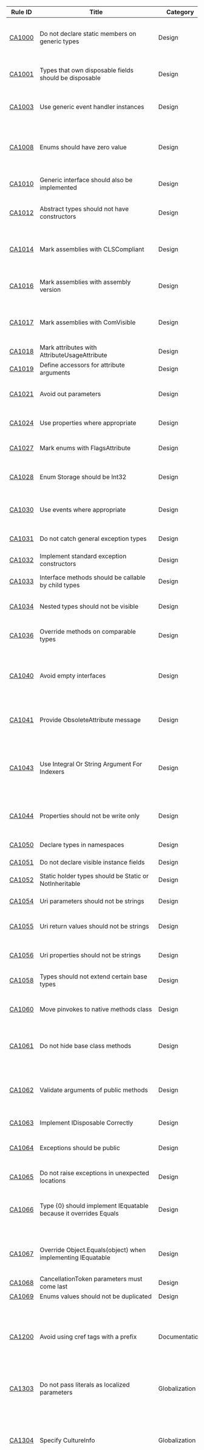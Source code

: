 
Rule ID | Title | Category | Enabled | Severity | CodeFix | Description |
--------|-------|----------|---------|----------|---------|--------------------------------------------------------------------------------------------------------------|
[CA1000](https://docs.microsoft.com/visualstudio/code-quality/ca1000) | Do not declare static members on generic types | Design | True | Hidden | False | When a static member of a generic type is called, the type argument must be specified for the type. When a generic instance member that does not support inference is called, the type argument must be specified for the member. In these two cases, the syntax for specifying the type argument is different and easily confused. |
[CA1001](https://docs.microsoft.com/visualstudio/code-quality/ca1001) | Types that own disposable fields should be disposable | Design | True | Hidden | True | A class declares and implements an instance field that is a System.IDisposable type, and the class does not implement IDisposable. A class that declares an IDisposable field indirectly owns an unmanaged resource and should implement the IDisposable interface. |
[CA1003](https://docs.microsoft.com/visualstudio/code-quality/ca1003) | Use generic event handler instances | Design | False | Warning | False | A type contains an event that declares an EventHandler delegate that returns void, whose signature contains two parameters (the first an object and the second a type that is assignable to EventArgs), and the containing assembly targets Microsoft .NET Framework?2.0. |
[CA1008](https://docs.microsoft.com/visualstudio/code-quality/ca1008) | Enums should have zero value | Design | False | Warning | True | The default value of an uninitialized enumeration, just as other value types, is zero. A nonflags-attributed enumeration should define a member by using the value of zero so that the default value is a valid value of the enumeration. If an enumeration that has the FlagsAttribute attribute applied defines a zero-valued member, its name should be ""None"" to indicate that no values have been set in the enumeration. |
[CA1010](https://docs.microsoft.com/visualstudio/code-quality/ca1010) | Generic interface should also be implemented | Design | True | Hidden | False | To broaden the usability of a type, implement one of the generic interfaces. This is especially true for collections as they can then be used to populate generic collection types. |
[CA1012](https://docs.microsoft.com/visualstudio/code-quality/ca1012) | Abstract types should not have constructors | Design | False | Warning | True | Constructors on abstract types can be called only by derived types. Because public constructors create instances of a type, and you cannot create instances of an abstract type, an abstract type that has a public constructor is incorrectly designed. |
[CA1014](https://docs.microsoft.com/visualstudio/code-quality/ca1014) | Mark assemblies with CLSCompliant | Design | False | Warning | False | The Common Language Specification (CLS) defines naming restrictions, data types, and rules to which assemblies must conform if they will be used across programming languages. Good design dictates that all assemblies explicitly indicate CLS compliance by using CLSCompliantAttribute . If this attribute is not present on an assembly, the assembly is not compliant. |
[CA1016](https://docs.microsoft.com/visualstudio/code-quality/ca1016) | Mark assemblies with assembly version | Design | True | Info | False | The .NET Framework uses the version number to uniquely identify an assembly, and to bind to types in strongly named assemblies. The version number is used together with version and publisher policy. By default, applications run only with the assembly version with which they were built. |
[CA1017](https://docs.microsoft.com/visualstudio/code-quality/ca1017) | Mark assemblies with ComVisible | Design | False | Warning | False | ComVisibleAttribute determines how COM clients access managed code. Good design dictates that assemblies explicitly indicate COM visibility. COM visibility can be set for the whole assembly and then overridden for individual types and type members. If this attribute is not present, the contents of the assembly are visible to COM clients. |
[CA1018](https://docs.microsoft.com/visualstudio/code-quality/ca1018) | Mark attributes with AttributeUsageAttribute | Design | True | Info | False | Specify AttributeUsage on {0}. |
[CA1019](https://docs.microsoft.com/visualstudio/code-quality/ca1019) | Define accessors for attribute arguments | Design | False | Warning | True | Remove the property setter from {0} or reduce its accessibility because it corresponds to positional argument {1}. |
[CA1021](https://docs.microsoft.com/visualstudio/code-quality/ca1021) | Avoid out parameters | Design | False | Warning | False | Passing types by reference (using 'out' or 'ref') requires experience with pointers, understanding how value types and reference types differ, and handling methods with multiple return values. Also, the difference between 'out' and 'ref' parameters is not widely understood. |
[CA1024](https://docs.microsoft.com/visualstudio/code-quality/ca1024) | Use properties where appropriate | Design | False | Warning | False | A public or protected method has a name that starts with ""Get"", takes no parameters, and returns a value that is not an array. The method might be a good candidate to become a property. |
[CA1027](https://docs.microsoft.com/visualstudio/code-quality/ca1027) | Mark enums with FlagsAttribute | Design | False | Warning | True | An enumeration is a value type that defines a set of related named constants. Apply FlagsAttribute to an enumeration when its named constants can be meaningfully combined. |
[CA1028](https://docs.microsoft.com/visualstudio/code-quality/ca1028) | Enum Storage should be Int32 | Design | False | Warning | True | An enumeration is a value type that defines a set of related named constants. By default, the System.Int32 data type is used to store the constant value. Although you can change this underlying type, it is not required or recommended for most scenarios. |
[CA1030](https://docs.microsoft.com/visualstudio/code-quality/ca1030) | Use events where appropriate | Design | False | Warning | False | This rule detects methods that have names that ordinarily would be used for events. If a method is called in response to a clearly defined state change, the method should be invoked by an event handler. Objects that call the method should raise events instead of calling the method directly. |
[CA1031](https://docs.microsoft.com/visualstudio/code-quality/ca1031) | Do not catch general exception types | Design | False | Warning | False | A general exception such as System.Exception or System.SystemException or a disallowed exception type is caught in a catch statement, or a general catch clause is used. General and disallowed exceptions should not be caught. |
[CA1032](https://docs.microsoft.com/visualstudio/code-quality/ca1032) | Implement standard exception constructors | Design | False | Warning | True | Failure to provide the full set of constructors can make it difficult to correctly handle exceptions. |
[CA1033](https://docs.microsoft.com/visualstudio/code-quality/ca1033) | Interface methods should be callable by child types | Design | False | Warning | True | An unsealed externally visible type provides an explicit method implementation of a public interface and does not provide an alternative externally visible method that has the same name. |
[CA1034](https://docs.microsoft.com/visualstudio/code-quality/ca1034) | Nested types should not be visible | Design | False | Warning | False | A nested type is a type that is declared in the scope of another type. Nested types are useful to encapsulate private implementation details of the containing type. Used for this purpose, nested types should not be externally visible. |
[CA1036](https://docs.microsoft.com/visualstudio/code-quality/ca1036) | Override methods on comparable types | Design | True | Hidden | True | A public or protected type implements the System.IComparable interface. It does not override Object.Equals nor does it overload the language-specific operator for equality, inequality, less than, less than or equal, greater than or greater than or equal. |
[CA1040](https://docs.microsoft.com/visualstudio/code-quality/ca1040) | Avoid empty interfaces | Design | False | Warning | False | Interfaces define members that provide a behavior or usage contract. The functionality that is described by the interface can be adopted by any type, regardless of where the type appears in the inheritance hierarchy. A type implements an interface by providing implementations for the members of the interface. An empty interface does not define any members; therefore, it does not define a contract that can be implemented. |
[CA1041](https://docs.microsoft.com/visualstudio/code-quality/ca1041) | Provide ObsoleteAttribute message | Design | True | Info | False | A type or member is marked by using a System.ObsoleteAttribute attribute that does not have its ObsoleteAttribute.Message property specified. When a type or member that is marked by using ObsoleteAttribute is compiled, the Message property of the attribute is displayed. This gives the user information about the obsolete type or member. |
[CA1043](https://docs.microsoft.com/visualstudio/code-quality/ca1043) | Use Integral Or String Argument For Indexers | Design | False | Warning | False | Indexers, that is, indexed properties, should use integer or string types for the index. These types are typically used for indexing data structures and increase the usability of the library. Use of the Object type should be restricted to those cases where the specific integer or string type cannot be specified at design time. If the design requires other types for the index, reconsider whether the type represents a logical data store. If it does not represent a logical data store, use a method. |
[CA1044](https://docs.microsoft.com/visualstudio/code-quality/ca1044) | Properties should not be write only | Design | False | Warning | False | Although it is acceptable and often necessary to have a read-only property, the design guidelines prohibit the use of write-only properties. This is because letting a user set a value, and then preventing the user from viewing that value, does not provide any security. Also, without read access, the state of shared objects cannot be viewed, which limits their usefulness. |
[CA1050](https://docs.microsoft.com/visualstudio/code-quality/ca1050) | Declare types in namespaces | Design | True | Info | False | Types are declared in namespaces to prevent name collisions and as a way to organize related types in an object hierarchy. |
[CA1051](https://docs.microsoft.com/visualstudio/code-quality/ca1051) | Do not declare visible instance fields | Design | True | Hidden | False | The primary use of a field should be as an implementation detail. Fields should be private or internal and should be exposed by using properties. |
[CA1052](https://docs.microsoft.com/visualstudio/code-quality/ca1052) | Static holder types should be Static or NotInheritable | Design | False | Warning | True | Type '{0}' is a static holder type but is neither static nor NotInheritable |
[CA1054](https://docs.microsoft.com/visualstudio/code-quality/ca1054) | Uri parameters should not be strings | Design | False | Warning | True | If a method takes a string representation of a URI, a corresponding overload should be provided that takes an instance of the URI class, which provides these services in a safe and secure manner. |
[CA1055](https://docs.microsoft.com/visualstudio/code-quality/ca1055) | Uri return values should not be strings | Design | False | Warning | False | This rule assumes that the method returns a URI. A string representation of a URI is prone to parsing and encoding errors, and can lead to security vulnerabilities. The System.Uri class provides these services in a safe and secure manner. |
[CA1056](https://docs.microsoft.com/visualstudio/code-quality/ca1056) | Uri properties should not be strings | Design | False | Warning | False | This rule assumes that the property represents a Uniform Resource Identifier (URI). A string representation of a URI is prone to parsing and encoding errors, and can lead to security vulnerabilities. The System.Uri class provides these services in a safe and secure manner. |
[CA1058](https://docs.microsoft.com/visualstudio/code-quality/ca1058) | Types should not extend certain base types | Design | False | Warning | False | An externally visible type extends certain base types. Use one of the alternatives. |
[CA1060](https://docs.microsoft.com/visualstudio/code-quality/ca1060) | Move pinvokes to native methods class | Design | False | Warning | False | Platform Invocation methods, such as those that are marked by using the System.Runtime.InteropServices.DllImportAttribute attribute, or methods that are defined by using the Declare keyword in Visual Basic, access unmanaged code. These methods should be of the NativeMethods, SafeNativeMethods, or UnsafeNativeMethods class. |
[CA1061](https://docs.microsoft.com/visualstudio/code-quality/ca1061) | Do not hide base class methods | Design | True | Info | False | A method in a base type is hidden by an identically named method in a derived type when the parameter signature of the derived method differs only by types that are more weakly derived than the corresponding types in the parameter signature of the base method. |
[CA1062](https://docs.microsoft.com/visualstudio/code-quality/ca1062) | Validate arguments of public methods | Design | False | Warning | False | An externally visible method dereferences one of its reference arguments without verifying whether that argument is null (Nothing in Visual Basic). All reference arguments that are passed to externally visible methods should be checked against null. If appropriate, throw an ArgumentNullException when the argument is null or add a Code Contract precondition asserting non-null argument. If the method is designed to be called only by known assemblies, you should make the method internal. |
[CA1063](https://docs.microsoft.com/visualstudio/code-quality/ca1063) | Implement IDisposable Correctly | Design | False | Warning | False | All IDisposable types should implement the Dispose pattern correctly. |
[CA1064](https://docs.microsoft.com/visualstudio/code-quality/ca1064) | Exceptions should be public | Design | False | Warning | True | An internal exception is visible only inside its own internal scope. After the exception falls outside the internal scope, only the base exception can be used to catch the exception. If the internal exception is inherited from T:System.Exception, T:System.SystemException, or T:System.ApplicationException, the external code will not have sufficient information to know what to do with the exception. |
[CA1065](https://docs.microsoft.com/visualstudio/code-quality/ca1065) | Do not raise exceptions in unexpected locations | Design | False | Warning | False | A method that is not expected to throw exceptions throws an exception. |
[CA1066](https://docs.microsoft.com/visualstudio/code-quality/ca1066) | Type {0} should implement IEquatable<T> because it overrides Equals | Design | False | Warning | True | When a type T overrides Object.Equals(object), the implementation must cast the object argument to the correct type T before performing the comparison. If the type implements IEquatable<T>, and therefore offers the method T.Equals(T), and if the argument is known at compile time to be of type T, then the compiler can call IEquatable<T>.Equals(T) instead of Object.Equals(object), and no cast is necessary, improving performance. |
[CA1067](https://docs.microsoft.com/visualstudio/code-quality/ca1067) | Override Object.Equals(object) when implementing IEquatable<T> | Design | True | Info | True | When a type T implements the interface IEquatable<T>, it suggests to a user who sees a call to the Equals method in source code that an instance of the type can be equated with an instance of any other type. The user might be confused if their attempt to equate the type with an instance of another type fails to compile. This violates the "principle of least surprise". |
[CA1068](https://docs.microsoft.com/visualstudio/code-quality/ca1068) | CancellationToken parameters must come last | Design | True | Info | False | Method '{0}' should take CancellationToken as the last parameter |
[CA1069](https://docs.microsoft.com/visualstudio/code-quality/ca1069) | Enums values should not be duplicated | Design | True | Info | False | The field reference '{0}' is duplicated in this bitwise initialization. |
[CA1200](https://docs.microsoft.com/visualstudio/code-quality/ca1200) | Avoid using cref tags with a prefix | Documentation | True | Hidden | False | Use of cref tags with prefixes should be avoided, since it prevents the compiler from verifying references and the IDE from updating references during refactorings. It is permissible to suppress this error at a single documentation site if the cref must use a prefix because the type being mentioned is not findable by the compiler. For example, if a cref is mentioning a special attribute in the full framework but you're in a file that compiles against the portable framework, or if you want to reference a type at higher layer of Roslyn, you should suppress the error. You should not suppress the error just because you want to take a shortcut and avoid using the full syntax. |
[CA1303](https://docs.microsoft.com/visualstudio/code-quality/ca1303) | Do not pass literals as localized parameters | Globalization | False | Warning | False | A method passes a string literal as a parameter to a constructor or method in the .NET Framework class library and that string should be localizable. To fix a violation of this rule, replace the string literal with a string retrieved through an instance of the ResourceManager class. |
[CA1304](https://docs.microsoft.com/visualstudio/code-quality/ca1304) | Specify CultureInfo | Globalization | True | Hidden | False | A method or constructor calls a member that has an overload that accepts a System.Globalization.CultureInfo parameter, and the method or constructor does not call the overload that takes the CultureInfo parameter. When a CultureInfo or System.IFormatProvider object is not supplied, the default value that is supplied by the overloaded member might not have the effect that you want in all locales. If the result will be displayed to the user, specify 'CultureInfo.CurrentCulture' as the 'CultureInfo' parameter. Otherwise, if the result will be stored and accessed by software, such as when it is persisted to disk or to a database, specify 'CultureInfo.InvariantCulture'. |
[CA1305](https://docs.microsoft.com/visualstudio/code-quality/ca1305) | Specify IFormatProvider | Globalization | True | Hidden | False | A method or constructor calls one or more members that have overloads that accept a System.IFormatProvider parameter, and the method or constructor does not call the overload that takes the IFormatProvider parameter. When a System.Globalization.CultureInfo or IFormatProvider object is not supplied, the default value that is supplied by the overloaded member might not have the effect that you want in all locales. If the result will be based on the input from/output displayed to the user, specify 'CultureInfo.CurrentCulture' as the 'IFormatProvider'. Otherwise, if the result will be stored and accessed by software, such as when it is loaded from disk/database and when it is persisted to disk/database, specify 'CultureInfo.InvariantCulture' |
[CA1307](https://docs.microsoft.com/visualstudio/code-quality/ca1307) | Specify StringComparison | Globalization | True | Hidden | False | A string comparison operation uses a method overload that does not set a StringComparison parameter. If the result will be displayed to the user, such as when sorting a list of items for display in a list box, specify 'StringComparison.CurrentCulture' or 'StringComparison.CurrentCultureIgnoreCase' as the 'StringComparison' parameter. If comparing case-insensitive identifiers, such as file paths, environment variables, or registry keys and values, specify 'StringComparison.OrdinalIgnoreCase'. Otherwise, if comparing case-sensitive identifiers, specify 'StringComparison.Ordinal'. |
[CA1308](https://docs.microsoft.com/visualstudio/code-quality/ca1308) | Normalize strings to uppercase | Globalization | False | Warning | False | Strings should be normalized to uppercase. A small group of characters cannot make a round trip when they are converted to lowercase. To make a round trip means to convert the characters from one locale to another locale that represents character data differently, and then to accurately retrieve the original characters from the converted characters. |
[CA1309](https://docs.microsoft.com/visualstudio/code-quality/ca1309) | Use ordinal stringcomparison | Globalization | True | Hidden | True | A string comparison operation that is nonlinguistic does not set the StringComparison parameter to either Ordinal or OrdinalIgnoreCase. By explicitly setting the parameter to either StringComparison.Ordinal or StringComparison.OrdinalIgnoreCase, your code often gains speed, becomes more correct, and becomes more reliable. |
[CA1401](https://docs.microsoft.com/visualstudio/code-quality/ca1401) | P/Invokes should not be visible | Interoperability | True | Info | False | A public or protected method in a public type has the System.Runtime.InteropServices.DllImportAttribute attribute (also implemented by the Declare keyword in Visual Basic). Such methods should not be exposed. |
[CA1501](https://docs.microsoft.com/visualstudio/code-quality/ca1501) | Avoid excessive inheritance | Maintainability | False | Warning | False | Deeply nested type hierarchies can be difficult to follow, understand, and maintain. This rule limits analysis to hierarchies in the same module. To fix a violation of this rule, derive the type from a base type that is less deep in the inheritance hierarchy or eliminate some of the intermediate base types. |
[CA1502](https://docs.microsoft.com/visualstudio/code-quality/ca1502) | Avoid excessive complexity | Maintainability | False | Warning | False | Cyclomatic complexity measures the number of linearly independent paths through the method, which is determined by the number and complexity of conditional branches. A low cyclomatic complexity generally indicates a method that is easy to understand, test, and maintain. The cyclomatic complexity is calculated from a control flow graph of the method and is given as follows: `cyclomatic complexity = the number of edges - the number of nodes + 1`, where a node represents a logic branch point and an edge represents a line between nodes. |
[CA1505](https://docs.microsoft.com/visualstudio/code-quality/ca1505) | Avoid unmaintainable code | Maintainability | False | Warning | False | The maintainability index is calculated by using the following metrics: lines of code, program volume, and cyclomatic complexity. Program volume is a measure of the difficulty of understanding of a symbol that is based on the number of operators and operands in the code. Cyclomatic complexity is a measure of the structural complexity of the type or method. A low maintainability index indicates that code is probably difficult to maintain and would be a good candidate to redesign. |
[CA1506](https://docs.microsoft.com/visualstudio/code-quality/ca1506) | Avoid excessive class coupling | Maintainability | False | Warning | False | This rule measures class coupling by counting the number of unique type references that a symbol contains. Symbols that have a high degree of class coupling can be difficult to maintain. It is a good practice to have types and methods that exhibit low coupling and high cohesion. To fix this violation, try to redesign the code to reduce the number of types to which it is coupled. |
[CA1507](https://docs.microsoft.com/visualstudio/code-quality/ca1507) | Use nameof to express symbol names | Maintainability | True | Info | True | Using nameof helps keep your code valid when refactoring. |
[CA1508](https://docs.microsoft.com/visualstudio/code-quality/ca1508) | Avoid dead conditional code | Maintainability | False | Warning | False | '{0}' is always '{1}'. Remove or refactor the condition(s) to avoid dead code. |
[CA1509](https://docs.microsoft.com/visualstudio/code-quality/ca1509) | Invalid entry in code metrics rule specification file | Maintainability | False | Warning | False | Invalid entry in code metrics rule specification file |
[CA1707](https://docs.microsoft.com/visualstudio/code-quality/ca1707) | Identifiers should not contain underscores | Naming | True | Hidden | False | By convention, identifier names do not contain the underscore (_) character. This rule checks namespaces, types, members, and parameters. |
[CA1708](https://docs.microsoft.com/visualstudio/code-quality/ca1708) | Identifiers should differ by more than case | Naming | True | Hidden | False | Identifiers for namespaces, types, members, and parameters cannot differ only by case because languages that target the common language runtime are not required to be case-sensitive. |
[CA1710](https://docs.microsoft.com/visualstudio/code-quality/ca1710) | Identifiers should have correct suffix | Naming | True | Hidden | False | By convention, the names of types that extend certain base types or that implement certain interfaces, or types that are derived from these types, have a suffix that is associated with the base type or interface. |
[CA1711](https://docs.microsoft.com/visualstudio/code-quality/ca1711) | Identifiers should not have incorrect suffix | Naming | True | Hidden | False | By convention, only the names of types that extend certain base types or that implement certain interfaces, or types that are derived from these types, should end with specific reserved suffixes. Other type names should not use these reserved suffixes. |
[CA1712](https://docs.microsoft.com/visualstudio/code-quality/ca1712) | Do not prefix enum values with type name | Naming | True | Hidden | False | An enumeration's values should not start with the type name of the enumeration. |
[CA1715](https://docs.microsoft.com/visualstudio/code-quality/ca1715) | Identifiers should have correct prefix | Naming | True | Hidden | False | Identifiers should have correct prefix |
[CA1716](https://docs.microsoft.com/visualstudio/code-quality/ca1716) | Identifiers should not match keywords | Naming | True | Hidden | False | A namespace name or a type name matches a reserved keyword in a programming language. Identifiers for namespaces and types should not match keywords that are defined by languages that target the common language runtime. |
[CA1720](https://docs.microsoft.com/visualstudio/code-quality/ca1720) | Identifier contains type name | Naming | True | Hidden | False | Names of parameters and members are better used to communicate their meaning than to describe their type, which is expected to be provided by development tools. For names of members, if a data type name must be used, use a language-independent name instead of a language-specific one. |
[CA1721](https://docs.microsoft.com/visualstudio/code-quality/ca1721) | Property names should not match get methods | Naming | False | Warning | False | The name of a public or protected member starts with ""Get"" and otherwise matches the name of a public or protected property. ""Get"" methods and properties should have names that clearly distinguish their function. |
[CA1724](https://docs.microsoft.com/visualstudio/code-quality/ca1724) | Type names should not match namespaces | Naming | False | Warning | False | Type names should not match the names of namespaces that are defined in the .NET Framework class library. Violating this rule can reduce the usability of the library. |
[CA1725](https://docs.microsoft.com/visualstudio/code-quality/ca1725) | Parameter names should match base declaration | Naming | True | Hidden | True | Consistent naming of parameters in an override hierarchy increases the usability of the method overrides. A parameter name in a derived method that differs from the name in the base declaration can cause confusion about whether the method is an override of the base method or a new overload of the method. |
[CA1801](https://docs.microsoft.com/visualstudio/code-quality/ca1801) | Review unused parameters | Usage | False | Warning | True | Avoid unused paramereters in your code. If the parameter cannot be removed, then change its name so it starts with an underscore and is optionally followed by an integer, such as '_', '_1', '_2', etc. These are treated as special discard symbol names. |
[CA1802](https://docs.microsoft.com/visualstudio/code-quality/ca1802) | Use literals where appropriate | Performance | False | Warning | True | A field is declared static and read-only (Shared and ReadOnly in Visual Basic), and is initialized by using a value that is computable at compile time. Because the value that is assigned to the targeted field is computable at compile time, change the declaration to a const (Const in Visual Basic) field so that the value is computed at compile time instead of at run?time. |
[CA1806](https://docs.microsoft.com/visualstudio/code-quality/ca1806) | Do not ignore method results | Performance | True | Info | False | A new object is created but never used; or a method that creates and returns a new string is called and the new string is never used; or a COM or P/Invoke method returns an HRESULT or error code that is never used. |
[CA1810](https://docs.microsoft.com/visualstudio/code-quality/ca1810) | Initialize reference type static fields inline | Performance | False | Warning | False | A reference type declares an explicit static constructor. To fix a violation of this rule, initialize all static data when it is declared and remove the static constructor. |
[CA1812](https://docs.microsoft.com/visualstudio/code-quality/ca1812) | Avoid uninstantiated internal classes | Performance | False | Warning | False | An instance of an assembly-level type is not created by code in the assembly. |
[CA1813](https://docs.microsoft.com/visualstudio/code-quality/ca1813) | Avoid unsealed attributes | Performance | False | Warning | True | The .NET Framework class library provides methods for retrieving custom attributes. By default, these methods search the attribute inheritance hierarchy. Sealing the attribute eliminates the search through the inheritance hierarchy and can improve performance. |
[CA1814](https://docs.microsoft.com/visualstudio/code-quality/ca1814) | Prefer jagged arrays over multidimensional | Performance | False | Warning | False | A jagged array is an array whose elements are arrays. The arrays that make up the elements can be of different sizes, leading to less wasted space for some sets of data. |
[CA1815](https://docs.microsoft.com/visualstudio/code-quality/ca1815) | Override equals and operator equals on value types | Performance | False | Warning | True | For value types, the inherited implementation of Equals uses the Reflection library and compares the contents of all fields. Reflection is computationally expensive, and comparing every field for equality might be unnecessary. If you expect users to compare or sort instances, or to use instances as hash table keys, your value type should implement Equals. |
[CA1816](https://docs.microsoft.com/visualstudio/code-quality/ca1816) | Dispose methods should call SuppressFinalize | Usage | True | Info | False | A method that is an implementation of Dispose does not call GC.SuppressFinalize; or a method that is not an implementation of Dispose calls GC.SuppressFinalize; or a method calls GC.SuppressFinalize and passes something other than this (Me in Visual?Basic). |
[CA1819](https://docs.microsoft.com/visualstudio/code-quality/ca1819) | Properties should not return arrays | Performance | False | Warning | False | Arrays that are returned by properties are not write-protected, even when the property is read-only. To keep the array tamper-proof, the property must return a copy of the array. Typically, users will not understand the adverse performance implications of calling such a property. |
[CA1820](https://docs.microsoft.com/visualstudio/code-quality/ca1820) | Test for empty strings using string length | Performance | False | Warning | True | Comparing strings by using the String.Length property or the String.IsNullOrEmpty method is significantly faster than using Equals. |
[CA1821](https://docs.microsoft.com/visualstudio/code-quality/ca1821) | Remove empty Finalizers | Performance | True | Info | True | Finalizers should be avoided where possible, to avoid the additional performance overhead involved in tracking object lifetime. |
[CA1822](https://docs.microsoft.com/visualstudio/code-quality/ca1822) | Mark members as static | Performance | True | Info | True | Members that do not access instance data or call instance methods can be marked as static. After you mark the methods as static, the compiler will emit nonvirtual call sites to these members. This can give you a measurable performance gain for performance-sensitive code. |
[CA1823](https://docs.microsoft.com/visualstudio/code-quality/ca1823) | Avoid unused private fields | Performance | False | Warning | True | Private fields were detected that do not appear to be accessed in the assembly. |
[CA1824](https://docs.microsoft.com/visualstudio/code-quality/ca1824) | Mark assemblies with NeutralResourcesLanguageAttribute | Performance | True | Info | False | The NeutralResourcesLanguage attribute informs the ResourceManager of the language that was used to display the resources of a neutral culture for an assembly. This improves lookup performance for the first resource that you load and can reduce your working set. |
[CA1825](https://docs.microsoft.com/visualstudio/code-quality/ca1825) | Avoid zero-length array allocations. | Performance | True | Info | True | Avoid unnecessary zero-length array allocations.  Use {0} instead. |
[CA1826](https://docs.microsoft.com/visualstudio/code-quality/ca1826) | Do not use Enumerable methods on indexable collections. Instead use the collection directly | Performance | True | Info | True | This collection is directly indexable. Going through LINQ here causes unnecessary allocations and CPU work. |
[CA1827](https://docs.microsoft.com/visualstudio/code-quality/ca1827) | Do not use Count() or LongCount() when Any() can be used | Performance | True | Info | True | For non-empty collections, Count() and LongCount() enumerate the entire sequence, while Any() stops at the first item or the first item that satisfies a condition. |
[CA1828](https://docs.microsoft.com/visualstudio/code-quality/ca1828) | Do not use CountAsync() or LongCountAsync() when AnyAsync() can be used | Performance | True | Info | True | For non-empty collections, CountAsync() and LongCountAsync() enumerate the entire sequence, while AnyAsync() stops at the first item or the first item that satisfies a condition. |
[CA1829](https://docs.microsoft.com/visualstudio/code-quality/ca1829) | Use Length/Count property instead of Count() when available | Performance | True | Info | True | Enumerable.Count() potentially enumerates the sequence while a Length/Count property is a direct access. |
[CA2000](https://docs.microsoft.com/visualstudio/code-quality/ca2000) | Dispose objects before losing scope | Reliability | False | Warning | False | If a disposable object is not explicitly disposed before all references to it are out of scope, the object will be disposed at some indeterminate time when the garbage collector runs the finalizer of the object. Because an exceptional event might occur that will prevent the finalizer of the object from running, the object should be explicitly disposed instead. |
[CA2002](https://docs.microsoft.com/visualstudio/code-quality/ca2002) | Do not lock on objects with weak identity | Reliability | False | Warning | False | An object is said to have a weak identity when it can be directly accessed across application domain boundaries. A thread that tries to acquire a lock on an object that has a weak identity can be blocked by a second thread in a different application domain that has a lock on the same object. |
[CA2007](https://docs.microsoft.com/visualstudio/code-quality/ca2007) | Consider calling ConfigureAwait on the awaited task | Reliability | False | Warning | True | When an asynchronous method awaits a Task directly, continuation occurs in the same thread that created the task. Consider calling Task.ConfigureAwait(Boolean) to signal your intention for continuation. Call ConfigureAwait(false) on the task to schedule continuations to the thread pool, thereby avoiding a deadlock on the UI thread. Passing false is a good option for app-independent libraries. Calling ConfigureAwait(true) on the task has the same behavior as not explicitly calling ConfigureAwait. By explicitly calling this method, you're letting readers know you intentionally want to perform the continuation on the original synchronization context. |
[CA2008](https://docs.microsoft.com/visualstudio/code-quality/ca2008) | Do not create tasks without passing a TaskScheduler | Reliability | False | Warning | False | Do not create tasks unless you are using one of the overloads that takes a TaskScheduler. The default is to schedule on TaskScheduler.Current, which would lead to deadlocks. Either use TaskScheduler.Default to schedule on the thread pool, or explicitly pass TaskScheduler.Current to make your intentions clear. |
[CA2009](https://docs.microsoft.com/visualstudio/code-quality/ca2009) | Do not call ToImmutableCollection on an ImmutableCollection value | Reliability | True | Info | True | Do not call {0} on an {1} value |
[CA2010](https://docs.microsoft.com/visualstudio/code-quality/ca2010) | Always consume the value returned by methods marked with PreserveSigAttribute | Reliability | True | Info | False | PreserveSigAttribute indicates that a method will return an HRESULT, rather than throwing an exception. Therefore, it is important to consume the HRESULT returned by the method, so that errors can be detected. Generally, this is done by calling Marshal.ThrowExceptionForHR. |
[CA2011](https://docs.microsoft.com/visualstudio/code-quality/ca2011) | Avoid infinite recursion | Reliability | True | Info | False | Do not assign the property within its setter. This call might result in an infinite recursion. |
[CA2012](https://docs.microsoft.com/visualstudio/code-quality/ca2012) | Use ValueTasks correctly | Reliability | True | Hidden | False | ValueTasks returned from member invocations are intended to be directly awaited.  Attempts to consume a ValueTask multiple times or to directly access one's result before it's known to be completed may result in an exception or corruption.  Ignoring such a ValueTask is likely an indication of a functional bug and may degrade performance. |
[CA2013](https://docs.microsoft.com/visualstudio/code-quality/ca2013) | Do not use ReferenceEquals with value types | Reliability | True | Warning | False | Value type typed arguments are uniquely boxed for each call to this method, therefore the result is always false. |
[CA2014](https://docs.microsoft.com/visualstudio/code-quality/ca2014) | Do not use stackalloc in loops. | Reliability | True | Warning | False | Stack space allocated by a stackalloc is only released at the end of the current method's invocation.  Using it in a loop can result in unbounded stack growth and eventual stack overflow conditions. |
[CA2100](https://docs.microsoft.com/visualstudio/code-quality/ca2100) | Review SQL queries for security vulnerabilities | Security | False | Warning | False | SQL queries that directly use user input can be vulnerable to SQL injection attacks. Review this SQL query for potential vulnerabilities, and consider using a parameterized SQL query. |
[CA2101](https://docs.microsoft.com/visualstudio/code-quality/ca2101) | Specify marshaling for P/Invoke string arguments | Globalization | True | Info | True | A platform invoke member allows partially trusted callers, has a string parameter, and does not explicitly marshal the string. This can cause a potential security vulnerability. |
[CA2119](https://docs.microsoft.com/visualstudio/code-quality/ca2119) | Seal methods that satisfy private interfaces | Security | False | Warning | True | An inheritable public type provides an overridable method implementation of an internal (Friend in Visual Basic) interface. To fix a violation of this rule, prevent the method from being overridden outside the assembly. |
[CA2153](https://docs.microsoft.com/visualstudio/code-quality/ca2153) | Do Not Catch Corrupted State Exceptions | Security | False | Warning | False | Catching corrupted state exceptions could mask errors (such as access violations), resulting in inconsistent state of execution or making it easier for attackers to compromise system. Instead, catch and handle a more specific set of exception type(s) or re-throw the exception |
[CA2200](https://docs.microsoft.com/visualstudio/code-quality/ca2200) | Rethrow to preserve stack details. | Usage | True | Info | True | Re-throwing caught exception changes stack information. |
[CA2201](https://docs.microsoft.com/visualstudio/code-quality/ca2201) | Do not raise reserved exception types | Usage | True | Hidden | False | An exception of type that is not sufficiently specific or reserved by the runtime should never be raised by user code. This makes the original error difficult to detect and debug. If this exception instance might be thrown, use a different exception type. |
[CA2207](https://docs.microsoft.com/visualstudio/code-quality/ca2207) | Initialize value type static fields inline | Usage | False | Warning | False | A value type declares an explicit static constructor. To fix a violation of this rule, initialize all static data when it is declared and remove the static constructor. |
[CA2208](https://docs.microsoft.com/visualstudio/code-quality/ca2208) | Instantiate argument exceptions correctly | Usage | True | Hidden | False | A call is made to the default (parameterless) constructor of an exception type that is or derives from ArgumentException, or an incorrect string argument is passed to a parameterized constructor of an exception type that is or derives from ArgumentException. |
[CA2211](https://docs.microsoft.com/visualstudio/code-quality/ca2211) | Non-constant fields should not be visible | Usage | True | Info | False | Static fields that are neither constants nor read-only are not thread-safe. Access to such a field must be carefully controlled and requires advanced programming techniques to synchronize access to the class object. |
[CA2213](https://docs.microsoft.com/visualstudio/code-quality/ca2213) | Disposable fields should be disposed | Usage | False | Warning | False | A type that implements System.IDisposable declares fields that are of types that also implement IDisposable. The Dispose method of the field is not called by the Dispose method of the declaring type. To fix a violation of this rule, call Dispose on fields that are of types that implement IDisposable if you are responsible for allocating and releasing the unmanaged resources held by the field. |
[CA2214](https://docs.microsoft.com/visualstudio/code-quality/ca2214) | Do not call overridable methods in constructors | Usage | False | Warning | False | Virtual methods defined on the class should not be called from constructors. If a derived class has overridden the method, the derived class version will be called (before the derived class constructor is called). |
[CA2215](https://docs.microsoft.com/visualstudio/code-quality/ca2215) | Dispose methods should call base class dispose | Usage | True | Hidden | True | A type that implements System.IDisposable inherits from a type that also implements IDisposable. The Dispose method of the inheriting type does not call the Dispose method of the parent type. To fix a violation of this rule, call base.Dispose in your Dispose method. |
[CA2216](https://docs.microsoft.com/visualstudio/code-quality/ca2216) | Disposable types should declare finalizer | Usage | False | Warning | False | A type that implements System.IDisposable and has fields that suggest the use of unmanaged resources does not implement a finalizer, as described by Object.Finalize. |
[CA2217](https://docs.microsoft.com/visualstudio/code-quality/ca2217) | Do not mark enums with FlagsAttribute | Usage | False | Warning | True | An externally visible enumeration is marked by using FlagsAttribute, and it has one or more values that are not powers of two or a combination of the other defined values on the enumeration. |
[CA2218](https://docs.microsoft.com/visualstudio/code-quality/ca2218) | Override GetHashCode on overriding Equals | Usage | True | Info | True | GetHashCode returns a value, based on the current instance, that is suited for hashing algorithms and data structures such as a hash table. Two objects that are the same type and are equal must return the same hash code. |
[CA2219](https://docs.microsoft.com/visualstudio/code-quality/ca2219) | Do not raise exceptions in finally clauses | Usage | True | Info | False | When an exception is raised in a finally clause, the new exception hides the active exception. This makes the original error difficult to detect and debug. |
[CA2224](https://docs.microsoft.com/visualstudio/code-quality/ca2224) | Override Equals on overloading operator equals | Usage | True | Info | True | A public type implements the equality operator but does not override Object.Equals. |
[CA2225](https://docs.microsoft.com/visualstudio/code-quality/ca2225) | Operator overloads have named alternates | Usage | False | Warning | True | An operator overload was detected, and the expected named alternative method was not found. The named alternative member provides access to the same functionality as the operator and is provided for developers who program in languages that do not support overloaded operators. |
[CA2226](https://docs.microsoft.com/visualstudio/code-quality/ca2226) | Operators should have symmetrical overloads | Usage | False | Warning | True | A type implements the equality or inequality operator and does not implement the opposite operator. |
[CA2227](https://docs.microsoft.com/visualstudio/code-quality/ca2227) | Collection properties should be read only | Usage | False | Warning | False | A writable collection property allows a user to replace the collection with a different collection. A read-only property stops the collection from being replaced but still allows the individual members to be set. |
[CA2229](https://docs.microsoft.com/visualstudio/code-quality/ca2229) | Implement serialization constructors | Usage | True | Hidden | True | To fix a violation of this rule, implement the serialization constructor. For a sealed class, make the constructor private; otherwise, make it protected. |
[CA2231](https://docs.microsoft.com/visualstudio/code-quality/ca2231) | Overload operator equals on overriding value type Equals | Usage | True | Info | True | In most programming languages there is no default implementation of the equality operator (==) for value types. If your programming language supports operator overloads, you should consider implementing the equality operator. Its behavior should be identical to that of Equals |
[CA2234](https://docs.microsoft.com/visualstudio/code-quality/ca2234) | Pass system uri objects instead of strings | Usage | False | Warning | False | A call is made to a method that has a string parameter whose name contains "uri", "URI", "urn", "URN", "url", or "URL". The declaring type of the method contains a corresponding method overload that has a System.Uri parameter. |
[CA2235](https://docs.microsoft.com/visualstudio/code-quality/ca2235) | Mark all non-serializable fields | Usage | False | Warning | True | An instance field of a type that is not serializable is declared in a type that is serializable. |
[CA2237](https://docs.microsoft.com/visualstudio/code-quality/ca2237) | Mark ISerializable types with serializable | Usage | False | Warning | True | To be recognized by the common language runtime as serializable, types must be marked by using the SerializableAttribute attribute even when the type uses a custom serialization routine through implementation of the ISerializable interface. |
[CA2241](https://docs.microsoft.com/visualstudio/code-quality/ca2241) | Provide correct arguments to formatting methods | Usage | True | Info | False | The format argument that is passed to System.String.Format does not contain a format item that corresponds to each object argument, or vice versa. |
[CA2242](https://docs.microsoft.com/visualstudio/code-quality/ca2242) | Test for NaN correctly | Usage | True | Info | True | This expression tests a value against Single.Nan or Double.Nan. Use Single.IsNan(Single) or Double.IsNan(Double) to test the value. |
[CA2243](https://docs.microsoft.com/visualstudio/code-quality/ca2243) | Attribute string literals should parse correctly | Usage | False | Warning | False | The string literal parameter of an attribute does not parse correctly for a URL, a GUID, or a version. |
[CA2244](https://docs.microsoft.com/visualstudio/code-quality/ca2244) | Do not duplicate indexed element initializations | Usage | True | Info | False | Indexed elements in objects initializers must initialize unique elements. A duplicate index might overwrite a previous element initialization. |
[CA2245](https://docs.microsoft.com/visualstudio/code-quality/ca2245) | Do not assign a property to itself. | Usage | True | Info | False | The property {0} should not be assigned to itself. |
[CA2246](https://docs.microsoft.com/visualstudio/code-quality/ca2246) | Assigning symbol and its member in the same statement. | Usage | True | Info | False | Assigning to a symbol and its member (field/property) in the same statement is not recommended. It is not clear if the member access was intended to use symbol's old value prior to the assignment or new value from the assignment in this statement. For clarity, consider splitting the assignments into separate statements. |
[CA2300](https://docs.microsoft.com/visualstudio/code-quality/ca2300) | Do not use insecure deserializer BinaryFormatter | Security | False | Warning | False | The method '{0}' is insecure when deserializing untrusted data.  If you need to instead detect BinaryFormatter deserialization without a SerializationBinder set, then disable rule CA2300, and enable rules CA2301 and CA2302. |
[CA2301](https://docs.microsoft.com/visualstudio/code-quality/ca2301) | Do not call BinaryFormatter.Deserialize without first setting BinaryFormatter.Binder | Security | False | Warning | False | The method '{0}' is insecure when deserializing untrusted data without a SerializationBinder to restrict the type of objects in the deserialized object graph. |
[CA2302](https://docs.microsoft.com/visualstudio/code-quality/ca2302) | Ensure BinaryFormatter.Binder is set before calling BinaryFormatter.Deserialize | Security | False | Warning | False | The method '{0}' is insecure when deserializing untrusted data without a SerializationBinder to restrict the type of objects in the deserialized object graph. |
[CA2305](https://docs.microsoft.com/visualstudio/code-quality/ca2305) | Do not use insecure deserializer LosFormatter | Security | False | Warning | False | The method '{0}' is insecure when deserializing untrusted data. |
[CA2310](https://docs.microsoft.com/visualstudio/code-quality/ca2310) | Do not use insecure deserializer NetDataContractSerializer | Security | False | Warning | False | The method '{0}' is insecure when deserializing untrusted data.  If you need to instead detect NetDataContractSerializer deserialization without a SerializationBinder set, then disable rule CA2310, and enable rules CA2311 and CA2312. |
[CA2311](https://docs.microsoft.com/visualstudio/code-quality/ca2311) | Do not deserialize without first setting NetDataContractSerializer.Binder | Security | False | Warning | False | The method '{0}' is insecure when deserializing untrusted data without a SerializationBinder to restrict the type of objects in the deserialized object graph. |
[CA2312](https://docs.microsoft.com/visualstudio/code-quality/ca2312) | Ensure NetDataContractSerializer.Binder is set before deserializing | Security | False | Warning | False | The method '{0}' is insecure when deserializing untrusted data without a SerializationBinder to restrict the type of objects in the deserialized object graph. |
[CA2315](https://docs.microsoft.com/visualstudio/code-quality/ca2315) | Do not use insecure deserializer ObjectStateFormatter | Security | False | Warning | False | The method '{0}' is insecure when deserializing untrusted data. |
[CA2321](https://docs.microsoft.com/visualstudio/code-quality/ca2321) | Do not deserialize with JavaScriptSerializer using a SimpleTypeResolver | Security | False | Warning | False | The method '{0}' is insecure when deserializing untrusted data with a JavaScriptSerializer initialized with a SimpleTypeResolver. Initialize JavaScriptSerializer without a JavaScriptTypeResolver specified, or initialize with a JavaScriptTypeResolver that limits the types of objects in the deserialized object graph. |
[CA2322](https://docs.microsoft.com/visualstudio/code-quality/ca2322) | Ensure JavaScriptSerializer is not initialized with SimpleTypeResolver before deserializing | Security | False | Warning | False | The method '{0}' is insecure when deserializing untrusted data with a JavaScriptSerializer initialized with a SimpleTypeResolver. Ensure that the JavaScriptSerializer is initialized without a JavaScriptTypeResolver specified, or initialized with a JavaScriptTypeResolver that limits the types of objects in the deserialized object graph. |
[CA2326](https://docs.microsoft.com/visualstudio/code-quality/ca2326) | Do not use TypeNameHandling values other than None | Security | False | Warning | False | Deserializing JSON when using a TypeNameHandling value other than None can be insecure.  If you need to instead detect Json.NET deserialization when a SerializationBinder isn't specified, then disable rule CA2326, and enable rules CA2327, CA2328, CA2329, and CA2330. |
[CA2327](https://docs.microsoft.com/visualstudio/code-quality/ca2327) | Do not use insecure JsonSerializerSettings | Security | False | Warning | False | When deserializing untrusted input, allowing arbitrary types to be deserialized is insecure.  When using JsonSerializerSettings, use TypeNameHandling.None, or for values other than None, restrict deserialized types with a SerializationBinder. |
[CA2328](https://docs.microsoft.com/visualstudio/code-quality/ca2328) | Ensure that JsonSerializerSettings are secure | Security | False | Warning | False | When deserializing untrusted input, allowing arbitrary types to be deserialized is insecure.  When using JsonSerializerSettings, ensure TypeNameHandling.None is specified, or for values other than None, ensure a SerializationBinder is specified to restrict deserialized types. |
[CA2329](https://docs.microsoft.com/visualstudio/code-quality/ca2329) | Do not deserialize with JsonSerializer using an insecure configuration | Security | False | Warning | False | When deserializing untrusted input, allowing arbitrary types to be deserialized is insecure. When using deserializing JsonSerializer, use TypeNameHandling.None, or for values other than None, restrict deserialized types with a SerializationBinder. |
[CA2330](https://docs.microsoft.com/visualstudio/code-quality/ca2330) | Ensure that JsonSerializer has a secure configuration when deserializing | Security | False | Warning | False | When deserializing untrusted input, allowing arbitrary types to be deserialized is insecure. When using deserializing JsonSerializer, use TypeNameHandling.None, or for values other than None, restrict deserialized types with a SerializationBinder. |
[CA3001](https://docs.microsoft.com/visualstudio/code-quality/ca3001) | Review code for SQL injection vulnerabilities | Security | False | Warning | False | Potential SQL injection vulnerability was found where '{0}' in method '{1}' may be tainted by user-controlled data from '{2}' in method '{3}'. |
[CA3002](https://docs.microsoft.com/visualstudio/code-quality/ca3002) | Review code for XSS vulnerabilities | Security | False | Warning | False | Potential cross-site scripting (XSS) vulnerability was found where '{0}' in method '{1}' may be tainted by user-controlled data from '{2}' in method '{3}'. |
[CA3003](https://docs.microsoft.com/visualstudio/code-quality/ca3003) | Review code for file path injection vulnerabilities | Security | False | Warning | False | Potential file path injection vulnerability was found where '{0}' in method '{1}' may be tainted by user-controlled data from '{2}' in method '{3}'. |
[CA3004](https://docs.microsoft.com/visualstudio/code-quality/ca3004) | Review code for information disclosure vulnerabilities | Security | False | Warning | False | Potential information disclosure vulnerability was found where '{0}' in method '{1}' may contain unintended information from '{2}' in method '{3}'. |
[CA3005](https://docs.microsoft.com/visualstudio/code-quality/ca3005) | Review code for LDAP injection vulnerabilities | Security | False | Warning | False | Potential LDAP injection vulnerability was found where '{0}' in method '{1}' may be tainted by user-controlled data from '{2}' in method '{3}'. |
[CA3006](https://docs.microsoft.com/visualstudio/code-quality/ca3006) | Review code for process command injection vulnerabilities | Security | False | Warning | False | Potential process command injection vulnerability was found where '{0}' in method '{1}' may be tainted by user-controlled data from '{2}' in method '{3}'. |
[CA3007](https://docs.microsoft.com/visualstudio/code-quality/ca3007) | Review code for open redirect vulnerabilities | Security | False | Warning | False | Potential open redirect vulnerability was found where '{0}' in method '{1}' may be tainted by user-controlled data from '{2}' in method '{3}'. |
[CA3008](https://docs.microsoft.com/visualstudio/code-quality/ca3008) | Review code for XPath injection vulnerabilities | Security | False | Warning | False | Potential XPath injection vulnerability was found where '{0}' in method '{1}' may be tainted by user-controlled data from '{2}' in method '{3}'. |
[CA3009](https://docs.microsoft.com/visualstudio/code-quality/ca3009) | Review code for XML injection vulnerabilities | Security | False | Warning | False | Potential XML injection vulnerability was found where '{0}' in method '{1}' may be tainted by user-controlled data from '{2}' in method '{3}'. |
[CA3010](https://docs.microsoft.com/visualstudio/code-quality/ca3010) | Review code for XAML injection vulnerabilities | Security | False | Warning | False | Potential XAML injection vulnerability was found where '{0}' in method '{1}' may be tainted by user-controlled data from '{2}' in method '{3}'. |
[CA3011](https://docs.microsoft.com/visualstudio/code-quality/ca3011) | Review code for DLL injection vulnerabilities | Security | False | Warning | False | Potential DLL injection vulnerability was found where '{0}' in method '{1}' may be tainted by user-controlled data from '{2}' in method '{3}'. |
[CA3012](https://docs.microsoft.com/visualstudio/code-quality/ca3012) | Review code for regex injection vulnerabilities | Security | False | Warning | False | Potential regex injection vulnerability was found where '{0}' in method '{1}' may be tainted by user-controlled data from '{2}' in method '{3}'. |
[CA3061](https://docs.microsoft.com/visualstudio/code-quality/ca3061) | Do Not Add Schema By URL | Security | True | Hidden | False | This overload of XmlSchemaCollection.Add method internally enables DTD processing on the XML reader instance used, and uses UrlResolver for resolving external XML entities. The outcome is information disclosure. Content from file system or network shares for the machine processing the XML can be exposed to attacker. In addition, an attacker can use this as a DoS vector. |
[CA3075](https://docs.microsoft.com/visualstudio/code-quality/ca3075) | Insecure DTD processing in XML | Security | True | Hidden | False | Using XmlTextReader.Load(), creating an insecure XmlReaderSettings instance when invoking XmlReader.Create(), setting the InnerXml property of the XmlDocument and enabling DTD processing using XmlUrlResolver insecurely can lead to information disclosure. Replace it with a call to the Load() method overload that takes an XmlReader instance, use XmlReader.Create() to accept XmlReaderSettings arguments or consider explicitly setting secure values. The DataViewSettingCollectionString property of DataViewManager should always be assigned from a trusted source, the DtdProcessing property should be set to false, and the XmlResolver property should be changed to XmlSecureResolver or null.  |
[CA3076](https://docs.microsoft.com/visualstudio/code-quality/ca3076) | Insecure XSLT script processing. | Security | True | Hidden | False | Providing an insecure XsltSettings instance and an insecure XmlResolver instance to XslCompiledTransform.Load method is potentially unsafe as it allows processing script within XSL, which on an untrusted XSL input may lead to malicious code execution. Either replace the insecure XsltSettings argument with XsltSettings.Default or an instance that has disabled document function and script execution, or replace the XmlResolver argurment with null or an XmlSecureResolver instance. This message may be suppressed if the input is known to be from a trusted source and external resource resolution from locations that are not known in advance must be supported. |
[CA3077](https://docs.microsoft.com/visualstudio/code-quality/ca3077) | Insecure Processing in API Design, XmlDocument and XmlTextReader | Security | True | Hidden | False | Enabling DTD processing on all instances derived from XmlTextReader or  XmlDocument and using XmlUrlResolver for resolving external XML entities may lead to information disclosure. Ensure to set the XmlResolver property to null, create an instance of XmlSecureResolver when processing untrusted input, or use XmlReader.Create method with a secure XmlReaderSettings argument. Unless you need to enable it, ensure the DtdProcessing property is set to false.  |
[CA3147](https://docs.microsoft.com/visualstudio/code-quality/ca3147) | Mark Verb Handlers With Validate Antiforgery Token | Security | True | Hidden | False | Missing ValidateAntiForgeryTokenAttribute on controller action {0}. |
[CA5350](https://docs.microsoft.com/visualstudio/code-quality/ca5350) | Do Not Use Weak Cryptographic Algorithms | Security | True | Hidden | False | Cryptographic algorithms degrade over time as attacks become for advances to attacker get access to more computation. Depending on the type and application of this cryptographic algorithm, further degradation of the cryptographic strength of it may allow attackers to read enciphered messages, tamper with enciphered  messages, forge digital signatures, tamper with hashed content, or otherwise compromise any cryptosystem based on this algorithm. Replace encryption uses with the AES algorithm (AES-256, AES-192 and AES-128 are acceptable) with a key length greater than or equal to 128 bits. Replace hashing uses with a hashing function in the SHA-2 family, such as SHA-2 512, SHA-2 384, or SHA-2 256. |
[CA5351](https://docs.microsoft.com/visualstudio/code-quality/ca5351) | Do Not Use Broken Cryptographic Algorithms | Security | True | Hidden | False | An attack making it computationally feasible to break this algorithm exists. This allows attackers to break the cryptographic guarantees it is designed to provide. Depending on the type and application of this cryptographic algorithm, this may allow attackers to read enciphered messages, tamper with enciphered  messages, forge digital signatures, tamper with hashed content, or otherwise compromise any cryptosystem based on this algorithm. Replace encryption uses with the AES algorithm (AES-256, AES-192 and AES-128 are acceptable) with a key length greater than or equal to 128 bits. Replace hashing uses with a hashing function in the SHA-2 family, such as SHA512, SHA384, or SHA256. Replace digital signature uses with RSA with a key length greater than or equal to 2048-bits, or ECDSA with a key length greater than or equal to 256 bits. |
[CA5358](https://docs.microsoft.com/visualstudio/code-quality/ca5358) | Review cipher mode usage with cryptography experts | Security | False | Warning | False | These cipher modes might be vulnerable to attacks. Consider using recommended modes (CBC, CTS). |
[CA5359](https://docs.microsoft.com/visualstudio/code-quality/ca5359) | Do Not Disable Certificate Validation | Security | True | Hidden | False | A certificate can help authenticate the identity of the server. Clients should validate the server certificate to ensure requests are sent to the intended server. If the ServerCertificateValidationCallback always returns 'true', any certificate will pass validation. |
[CA5360](https://docs.microsoft.com/visualstudio/code-quality/ca5360) | Do Not Call Dangerous Methods In Deserialization | Security | True | Hidden | False | Insecure Deserialization is a vulnerability which occurs when untrusted data is used to abuse the logic of an application, inflict a Denial-of-Service (DoS) attack, or even execute arbitrary code upon it being deserialized. It’s frequently possible for malicious users to abuse these deserialization features when the application is deserializing untrusted data which is under their control. Specifically, invoke dangerous methods in the process of deserialization. Successful insecure deserialization attacks could allow an attacker to carry out attacks such as DoS attacks, authentication bypasses, and remote code execution. |
[CA5361](https://docs.microsoft.com/visualstudio/code-quality/ca5361) | Do Not Disable SChannel Use of Strong Crypto | Security | False | Warning | False | Starting with the .NET Framework 4.6, the System.Net.ServicePointManager and System.Net.Security.SslStream classes are recommeded to use new protocols. The old ones have protocol weaknesses and are not supported. Setting Switch.System.Net.DontEnableSchUseStrongCrypto with true will use the old weak crypto check and opt out of the protocol migration. |
[CA5362](https://docs.microsoft.com/visualstudio/code-quality/ca5362) | Do Not Refer Self In Serializable Class | Security | False | Warning | False | This can allow an attacker to DOS or exhaust the memory of the process. |
[CA5363](https://docs.microsoft.com/visualstudio/code-quality/ca5363) | Do Not Disable Request Validation | Security | True | Hidden | False | Request validation is a feature in ASP.NET that examines HTTP requests and determines whether they contain potentially dangerous content. This check adds protection from markup or code in the URL query string, cookies, or posted form values that might have been added for malicious purposes. So, it is generally desirable and should be left enabled for defense in depth. |
[CA5364](https://docs.microsoft.com/visualstudio/code-quality/ca5364) | Do Not Use Deprecated Security Protocols | Security | True | Hidden | False | Using a deprecated security protocol rather than the system default is risky. |
[CA5365](https://docs.microsoft.com/visualstudio/code-quality/ca5365) | Do Not Disable HTTP Header Checking | Security | True | Hidden | False | HTTP header checking enables encoding of the carriage return and newline characters, \r and \n, that are found in response headers. This encoding can help to avoid injection attacks that exploit an application that echoes untrusted data contained by the header. |
[CA5366](https://docs.microsoft.com/visualstudio/code-quality/ca5366) | Use XmlReader For DataSet Read Xml | Security | True | Hidden | False | Processing XML from untrusted data may load dangerous external references, which should be restricted by using an XmlReader with a secure resolver or with DTD processing disabled. |
[CA5367](https://docs.microsoft.com/visualstudio/code-quality/ca5367) | Do Not Serialize Types With Pointer Fields | Security | False | Warning | False | Pointers are not "type safe" in the sense that you cannot guarantee the correctness of the memory they point at. So, serializing types with pointer fields is dangerous, as it may allow an attacker to control the pointer. |
[CA5368](https://docs.microsoft.com/visualstudio/code-quality/ca5368) | Set ViewStateUserKey For Classes Derived From Page | Security | True | Hidden | False | Setting the ViewStateUserKey property can help you prevent attacks on your application by allowing you to assign an identifier to the view-state variable for individual users so that they cannot use the variable to generate an attack. Otherwise, there will be cross-site request forgery vulnerabilities. |
[CA5369](https://docs.microsoft.com/visualstudio/code-quality/ca5369) | Use XmlReader For Deserialize | Security | True | Hidden | False | Processing XML from untrusted data may load dangerous external references, which should be restricted by using an XmlReader with a secure resolver or with DTD processing disabled. |
[CA5370](https://docs.microsoft.com/visualstudio/code-quality/ca5370) | Use XmlReader For Validating Reader | Security | True | Hidden | False | Processing XML from untrusted data may load dangerous external references, which should be restricted by using an XmlReader with a secure resolver or with DTD processing disabled. |
[CA5371](https://docs.microsoft.com/visualstudio/code-quality/ca5371) | Use XmlReader For Schema Read | Security | True | Hidden | False | Processing XML from untrusted data may load dangerous external references, which should be restricted by using an XmlReader with a secure resolver or with DTD processing disabled. |
[CA5372](https://docs.microsoft.com/visualstudio/code-quality/ca5372) | Use XmlReader For XPathDocument | Security | True | Hidden | False | Processing XML from untrusted data may load dangerous external references, which should be restricted by using an XmlReader with a secure resolver or with DTD processing disabled. |
[CA5373](https://docs.microsoft.com/visualstudio/code-quality/ca5373) | Do not use obsolete key derivation function | Security | True | Hidden | False | Password-based key derivation should use PBKDF2 with SHA-2. Avoid using PasswordDeriveBytes since it generates a PBKDF1 key. Avoid using Rfc2898DeriveBytes.CryptDeriveKey since it doesn't use the iteration count or salt. |
[CA5374](https://docs.microsoft.com/visualstudio/code-quality/ca5374) | Do Not Use XslTransform | Security | True | Hidden | False | Do not use XslTransform. It does not restrict potentially dangerous external references. |
[CA5375](https://docs.microsoft.com/visualstudio/code-quality/ca5375) | Do Not Use Account Shared Access Signature | Security | False | Warning | False | Shared Access Signatures(SAS) are a vital part of the security model for any application using Azure Storage, they should provide limited and safe permissions to your storage account to clients that don't have the account key. All of the operations available via a service SAS are also available via an account SAS, that is, account SAS is too powerful. So it is recommended to use Service SAS to delegate access more carefully. |
[CA5376](https://docs.microsoft.com/visualstudio/code-quality/ca5376) | Use SharedAccessProtocol HttpsOnly | Security | False | Warning | False | HTTPS encrypts network traffic. Use HttpsOnly, rather than HttpOrHttps, to ensure network traffic is always encrypted to help prevent disclosure of sensitive data. |
[CA5377](https://docs.microsoft.com/visualstudio/code-quality/ca5377) | Use Container Level Access Policy | Security | False | Warning | False | No access policy identifier is specified, making tokens non-revocable. |
[CA5378](https://docs.microsoft.com/visualstudio/code-quality/ca5378) | Do not disable ServicePointManagerSecurityProtocols | Security | False | Warning | False | Do not set Switch.System.ServiceModel.DisableUsingServicePointManagerSecurityProtocols to true.  Setting this switch limits Windows Communication Framework (WCF) to using Transport Layer Security (TLS) 1.0, which is insecure and obsolete. |
[CA5379](https://docs.microsoft.com/visualstudio/code-quality/ca5379) | Do Not Use Weak Key Derivation Function Algorithm | Security | True | Hidden | False | Some implementations of the Rfc2898DeriveBytes class allow for a hash algorithm to be specified in a constructor parameter or overwritten in the HashAlgorithm property. If a hash algorithm is specified, then it should be SHA-256 or higher. |
[CA5380](https://docs.microsoft.com/visualstudio/code-quality/ca5380) | Do Not Add Certificates To Root Store | Security | False | Warning | False | By default, the Trusted Root Certification Authorities certificate store is configured with a set of public CAs that has met the requirements of the Microsoft Root Certificate Program. Since all trusted root CAs can issue certificates for any domain, an attacker can pick a weak or coercible CA that you install by yourself to target for an attack – and a single vulnerable, malicious or coercible CA undermines the security of the entire system. To make matters worse, these attacks can go unnoticed quite easily. |
[CA5381](https://docs.microsoft.com/visualstudio/code-quality/ca5381) | Ensure Certificates Are Not Added To Root Store | Security | False | Warning | False | By default, the Trusted Root Certification Authorities certificate store is configured with a set of public CAs that has met the requirements of the Microsoft Root Certificate Program. Since all trusted root CAs can issue certificates for any domain, an attacker can pick a weak or coercible CA that you install by yourself to target for an attack – and a single vulnerable, malicious or coercible CA undermines the security of the entire system. To make matters worse, these attacks can go unnoticed quite easily. |
[CA5382](https://docs.microsoft.com/visualstudio/code-quality/ca5382) | Use Secure Cookies In ASP.Net Core | Security | False | Warning | False | Applications available over HTTPS must use secure cookies. |
[CA5383](https://docs.microsoft.com/visualstudio/code-quality/ca5383) | Ensure Use Secure Cookies In ASP.Net Core | Security | False | Warning | False | Applications available over HTTPS must use secure cookies. |
[CA5384](https://docs.microsoft.com/visualstudio/code-quality/ca5384) | Do Not Use Digital Signature Algorithm (DSA) | Security | True | Hidden | False | DSA is too weak to use. |
[CA5385](https://docs.microsoft.com/visualstudio/code-quality/ca5385) | Use Rivest–Shamir–Adleman (RSA) Algorithm With Sufficient Key Size | Security | True | Hidden | False | Encryption algorithms are vulnerable to brute force attacks when too small a key size is used. |
[CA5386](https://docs.microsoft.com/visualstudio/code-quality/ca5386) | Avoid hardcoding SecurityProtocolType value | Security | False | Warning | False | Avoid hardcoding SecurityProtocolType {0}, and instead use SecurityProtocolType.SystemDefault to allow the operating system to choose the best Transport Layer Security protocol to use. |
[CA5387](https://docs.microsoft.com/visualstudio/code-quality/ca5387) | Do Not Use Weak Key Derivation Function With Insufficient Iteration Count | Security | False | Warning | False | When deriving cryptographic keys from user-provided inputs such as password, use sufficient iteration count (at least 100k). |
[CA5388](https://docs.microsoft.com/visualstudio/code-quality/ca5388) | Ensure Sufficient Iteration Count When Using Weak Key Derivation Function | Security | False | Warning | False | When deriving cryptographic keys from user-provided inputs such as password, use sufficient iteration count (at least 100k). |
[CA5389](https://docs.microsoft.com/visualstudio/code-quality/ca5389) | Do Not Add Archive Item's Path To The Target File System Path | Security | False | Warning | False | When extracting files from an archive and using the archive item's path, check if the path is safe. Archive path can be relative and can lead to file system access outside of the expected file system target path, leading to malicious config changes and remote code execution via lay-and-wait technique. |
[CA5390](https://docs.microsoft.com/visualstudio/code-quality/ca5390) | Do not hard-code encryption key | Security | False | Warning | False | SymmetricAlgorithm's .Key property, or a method's rgbKey parameter, should never be a hard-coded value. |
[CA5391](https://docs.microsoft.com/visualstudio/code-quality/ca5391) | Use antiforgery tokens in ASP.NET Core MVC controllers | Security | False | Warning | False | Handling a POST, PUT, PATCH, or DELETE request without validating an antiforgery token may be vulnerable to cross-site request forgery attacks. A cross-site request forgery attack can send malicious requests from an authenticated user to your ASP.NET Core MVC controller. |
[CA5392](https://docs.microsoft.com/visualstudio/code-quality/ca5392) | Use DefaultDllImportSearchPaths attribute for P/Invokes | Security | False | Warning | False | By default, P/Invokes using DllImportAttribute probe a number of directories, including the current working directory for the library to load. This can be a security issue for certain applications, leading to DLL hijacking. |
[CA5393](https://docs.microsoft.com/visualstudio/code-quality/ca5393) | Do not use unsafe DllImportSearchPath value | Security | False | Warning | False | There could be a malicious DLL in the default DLL search directories. Or, depending on where your application is run from, there could be a malicious DLL in the application's directory. Use a DllImportSearchPath value that specifies an explicit search path instead. The DllImportSearchPath flags that this rule looks for can be configured in .editorconfig. |
[CA5394](https://docs.microsoft.com/visualstudio/code-quality/ca5394) | Do not use insecure randomness | Security | False | Warning | False | Using a cryptographically weak pseudo-random number generator may allow an attacker to predict what security-sensitive value will be generated. Use a cryptographically strong random number generator if an unpredictable value is required, or ensure that weak pseudo-random numbers aren't used in a security-sensitive manner. |
[CA5395](https://docs.microsoft.com/visualstudio/code-quality/ca5395) | Miss HttpVerb attribute for action methods | Security | False | Warning | False | All the methods that create, edit, delete, or otherwise modify data do so in the [HttpPost] overload of the method, which needs to be protected with the anti forgery attribute from request forgery. Performing a GET operation should be a safe operation that has no side effects and doesn't modify your persisted data. |
[CA5396](https://docs.microsoft.com/visualstudio/code-quality/ca5396) | Set HttpOnly to true for HttpCookie | Security | False | Warning | False | As a defense in depth measure, ensure security sensitive HTTP cookies are marked as HttpOnly. This indicates web browsers should disallow scripts from accessing the cookies. Injected malicious scripts are a common way of stealing cookies. |
[CA5397](https://docs.microsoft.com/visualstudio/code-quality/ca5397) | Do not use deprecated SslProtocols values | Security | True | Hidden | False | Older protocol versions of Transport Layer Security (TLS) are less secure than TLS 1.2 and TLS 1.3, and are more likely to have new vulnerabilities. Avoid older protocol versions to minimize risk. |
[CA5398](https://docs.microsoft.com/visualstudio/code-quality/ca5398) | Avoid hardcoded SslProtocols values | Security | False | Warning | False | Current Transport Layer Security protocol versions may become deprecated if vulnerabilities are found. Avoid hardcoding SslProtocols values to keep your application secure. Use 'None' to let the Operating System choose a version. |
[CA5399](https://docs.microsoft.com/visualstudio/code-quality/ca5399) | HttpClients should enable certificate revocation list checks | Security | False | Warning | False | Using HttpClient without providing a platform specific handler (WinHttpHandler or CurlHandler or HttpClientHandler) where the CheckCertificateRevocationList property is set to true, will allow revoked certificates to be accepted by the HttpClient as valid. |
[CA5400](https://docs.microsoft.com/visualstudio/code-quality/ca5400) | Ensure HttpClient certificate revocation list check is not disabled | Security | False | Warning | False | Using HttpClient without providing a platform specific handler (WinHttpHandler or CurlHandler or HttpClientHandler) where the CheckCertificateRevocationList property is set to true, will allow revoked certificates to be accepted by the HttpClient as valid. |
[CA5401](https://docs.microsoft.com/visualstudio/code-quality/ca5401) | Do not use CreateEncryptor with non-default IV | Security | False | Warning | False | Symmetric encryption should always use a non-repeatable initialization vector to prevent dictionary attacks. |
[CA5402](https://docs.microsoft.com/visualstudio/code-quality/ca5402) | Use CreateEncryptor with the default IV  | Security | False | Warning | False | Symmetric encryption should always use a non-repeatable initialization vector to prevent dictionary attacks. |
[CA5403](https://docs.microsoft.com/visualstudio/code-quality/ca5403) | Do not hard-code certificate | Security | False | Warning | False | Hard-coded certificates in source code are vulnerable to being exploited. |
